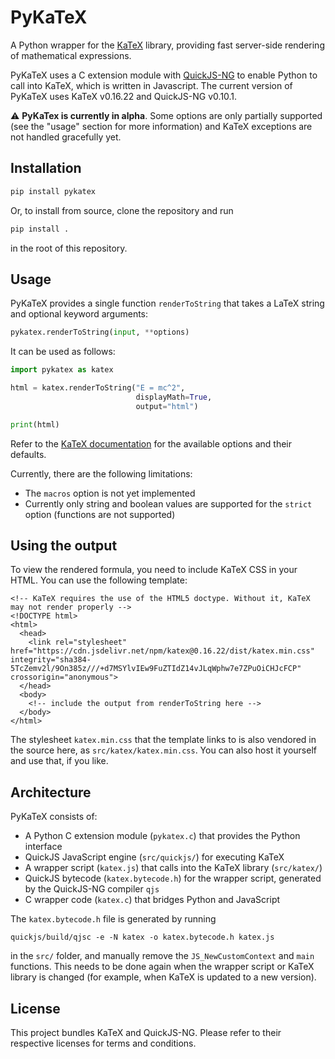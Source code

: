 # PyKaTeX

A Python wrapper for the [KaTeX](https://katex.org/) library, providing fast server-side rendering of mathematical expressions.

PyKaTeX uses a C extension module with [QuickJS-NG](https://github.com/quickjs-ng/quickjs) to enable Python to call into KaTeX, which is written in Javascript. The current version of PyKaTeX uses KaTeX v0.16.22 and QuickJS-NG v0.10.1.

⚠️ **PyKaTex is currently in alpha**. Some options are only partially supported  (see the "usage" section for more information) and KaTeX exceptions are not handled gracefully yet.


## Installation

```bash
pip install pykatex
```

Or, to install from source, clone the repository and run
```bash
pip install .
```

in the root of this repository.


## Usage

PyKaTeX provides a single function `renderToString` that takes a LaTeX string and optional keyword arguments:

```python
pykatex.renderToString(input, **options)
```

It can be used as follows:
```python
import pykatex as katex

html = katex.renderToString("E = mc^2",
                            displayMath=True,
                            output="html")

print(html)
```

Refer to the [KaTeX documentation](https://katex.org/docs/options) for the available options and their defaults.

Currently, there are the following limitations:
-  The `macros` option is not yet implemented
- Currently only string and boolean values are supported for the `strict` option (functions are not supported)


## Using the output

To view the rendered formula, you need to include KaTeX CSS in your HTML. You can use the following template:
```
<!-- KaTeX requires the use of the HTML5 doctype. Without it, KaTeX may not render properly -->
<!DOCTYPE html>
<html>
  <head>
    <link rel="stylesheet" href="https://cdn.jsdelivr.net/npm/katex@0.16.22/dist/katex.min.css" integrity="sha384-5TcZemv2l/9On385z///+d7MSYlvIEw9FuZTIdZ14vJLqWphw7e7ZPuOiCHJcFCP" crossorigin="anonymous">
  </head>
  <body>
    <!-- include the output from renderToString here -->
  </body>
</html>
```

The stylesheet `katex.min.css` that the template links to is also vendored in the source here, as `src/katex/katex.min.css`. You can also host it yourself and use that, if you like.


## Architecture

PyKaTeX consists of:
- A Python C extension module (`pykatex.c`) that provides the Python interface
- QuickJS JavaScript engine (`src/quickjs/`) for executing KaTeX
- A wrapper script (`katex.js`) that calls into the KaTeX library (`src/katex/`)
- QuickJS bytecode (`katex.bytecode.h`) for the wrapper script, generated by the QuickJS-NG compiler `qjs`
- C wrapper code (`katex.c`) that bridges Python and JavaScript

The `katex.bytecode.h` file is generated by running
```
quickjs/build/qjsc -e -N katex -o katex.bytecode.h katex.js
```

in the `src/` folder, and manually remove the `JS_NewCustomContext` and `main` functions. This needs to be done again when the wrapper script or KaTeX library is changed (for example, when KaTeX is updated to a new version).


## License

This project bundles KaTeX and QuickJS-NG. Please refer to their respective licenses for terms and conditions.

